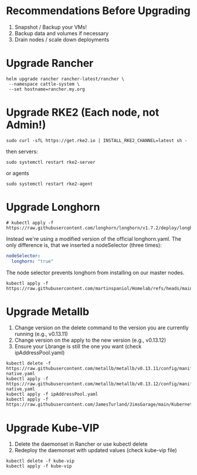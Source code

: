 # Recommendations Before Upgrading
1. Snapshot / Backup your VMs!
2. Backup data and volumes if necessary
3. Drain nodes / scale down deployments

# Upgrade Rancher
```
helm upgrade rancher rancher-latest/rancher \
 --namespace cattle-system \
 --set hostname=rancher.my.org
```

# Upgrade RKE2 (Each node, not Admin!)
```
sudo curl -sfL https://get.rke2.io | INSTALL_RKE2_CHANNEL=latest sh -
```
then servers:
```
sudo systemctl restart rke2-server
```
or agents
```
sudo systemctl restart rke2-agent
```

# Upgrade Longhorn
```shell
# kubectl apply -f https://raw.githubusercontent.com/longhorn/longhorn/v1.7.2/deploy/longhorn.yaml
```
Instead we're using a modified version of the official longhorn.yaml. The only difference is, that we inserted a nodeSelector (three times):  
```yaml
nodeSelector:
  longhorn: "true"
```
The node selector prevents longhorn from installing on our master nodes.
```shell
kubectl apply -f https://raw.githubusercontent.com/martinspaniol/Homelab/refs/heads/main/Kubernetes/Upgrade/longhorn.yaml
```

# Upgrade Metallb
1. Change version on the delete command to the version you are currently running (e.g., v0.13.11)
2. Change version on the apply to the new version (e.g., v0.13.12)
3. Ensure your Lbrange is still the one you want (check ipAddressPool.yaml)
```
kubectl delete -f https://raw.githubusercontent.com/metallb/metallb/v0.13.11/config/manifests/metallb-native.yaml
kubectl apply -f https://raw.githubusercontent.com/metallb/metallb/v0.13.12/config/manifests/metallb-native.yaml
kubectl apply -f ipAddressPool.yaml
kubectl apply -f https://raw.githubusercontent.com/JamesTurland/JimsGarage/main/Kubernetes/RKE2/l2Advertisement.yaml
```

# Upgrade Kube-VIP
1. Delete the daemonset in Rancher or use kubectl delete
2. Redeploy the daemonset with updated values (check kube-vip file)
```
kubectl delete -f kube-vip
kubectl apply -f kube-vip
```
